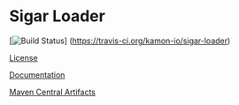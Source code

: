 Sigar Loader
============

[![Build Status](https://api.travis-ci.org/kamon-io/sigar-loader.png)]
(https://travis-ci.org/kamon-io/sigar-loader)

[License](https://github.com/kamon-io/sigar-loader/blob/master/LICENSE)

[Documentation](https://github.com/kamon-io/sigar-loader/tree/master/sigar-loader/src/main/resources)

[Maven Central Artifacts](http://search.maven.org/#search%7Cga%7C1%7Csigar-loader)
